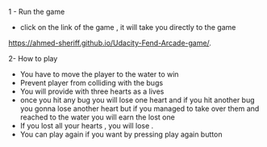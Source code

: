 1 - Run the game 

- click on the link of the game , it will take you directly to the game 

 https://ahmed-sheriff.github.io/Udacity-Fend-Arcade-game/.

2- How to play 

- You have to move the player to the water to win 
- Prevent player from colliding with the bugs
- You will provide with three hearts as a lives  
- once you hit any bug you will lose one heart and if you hit another bug you gonna lose another heart but if you managed to take over them and reached to the water you will earn the lost one 
- If you lost all your hearts , you will lose .
- You can play again if you want by pressing play again button  
